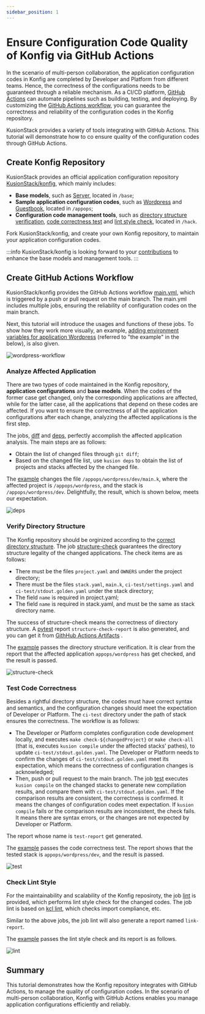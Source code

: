 ```yaml
---
sidebar_position: 1
---
```


# Ensure Configuration Code Quality of Konfig via GitHub Actions

In the scenario of multi-person collaboration, the application configuration codes in Konfig are completed by Developer and Platform from different teams. Hence, the correctness of the configurations needs to be guaranteed through a reliable mechanism. As a CI/CD platform, [GitHub Actions](https://docs.github.com/en/actions) can automate pipelines such as building, testing, and deploying. By customizing the [GitHub Actions workflow](https://docs.github.com/en/actions/using-workflows/about-workflows), you can guarantee the correctness and reliability of the configuration codes in the Konfig repository.

KusionStack provides a variety of tools integrating with GitHub Actions. This tutorial will demonstrate how to co ensure quality of the configuration codes through GitHub Actions.

## Create Konfig Repository

KusionStack provides an official application configuration repository [KusionStack/konfig](https://github.com/KusionStack/konfig), which mainly includes:

- **Base models**, such as [Server](https://github.com/KusionStack/konfig/blob/main/base/pkg/kusion_models/kube/frontend/server.k), located in `/base`;
- **Sample application configuration codes**, such as [Wordpress](https://github.com/KusionStack/konfig/tree/main/appops/wordpress) and [Guestbook](https://github.com/KusionStack/konfig/tree/main/appops/guestbook), located in `/appops`;
- **Configuration code management tools**, such as [directory structure verification](https://github.com/KusionStack/konfig/blob/main/hack/verify-project-structure.py), [code correctness test](https://github.com/KusionStack/konfig/blob/main/hack/test_konfig.py) and [lint style check](https://github.com/KusionStack/konfig/blob/main/hack/lint_check.py), located in `/hack`.

Fork KusionStack/konfig, and create your own Konfig repository, to maintain your application configuration codes.

:::info
KusionStack/konfig is looking forward to your [contributions](https://github.com/KusionStack/konfig#contribution-guidelines) to enhance the base models and management tools.
:::

## Create GitHub Actions Workflow

KusionStack/konfig provides the GitHub Actions workflow [main.yml](https://github.com/KusionStack/konfig/blob/main/.github/workflows/main.yml), which is triggered by a push or pull request on the main branch. The main.yml includes multiple jobs, ensuring the reliability of configuration codes on the main branch.

Next, this tutorial will introduce the usages and functions of these jobs. To show how they work more visually, an example, [adding environment variables for application Wordpress](https://github.com/KusionStack/konfig/pull/113) (referred to "the example" in the below), is also given.

![wordpress-workflow](/img/docs/user_docs/guides/github-actions/wordpress-workflow.png)

### Analyze Affected Application

There are two types of code maintained in the Konfig repository, **application configurations** and **base models**. When the codes of the former case get changed, only the corresponding applications are affected, while for the latter case, all the applications that depend on these codes are affected. If you want to ensure the correctness of all the application configurations after each change, analyzing the affected applications is the first step.

The jobs, [diff](https://github.com/KusionStack/konfig/blob/main/.github/workflows/main.yml#L10) and [deps](https://github.com/KusionStack/konfig/blob/main/.github/workflows/main.yml#L20), perfectly accomplish the affected application analysis. The main steps are as follows:

- Obtain the list of changed files through `git diff`;
- Based on the changed file list, use `kusion deps` to obtain the list of projects and stacks affected by the changed file.

The [example](https://github.com/KusionStack/konfig/actions/runs/5132912522/jobs/9234827063?pr=113) changes the file `/appops/wordpress/dev/main.k`, where the affected project is `/appops/wordpress`, and the stack is `/appops/wordpress/dev`. Delightfully, the result, which is shown below, meets our expectation.

![deps](/img/docs/user_docs/guides/github-actions/deps.png)

### Verify Directory Structure

The Konfig repository should be orginized according to the [correct directory structure](https://github.com/KusionStack/konfig#directory-structure). The job [structure-check](https://github.com/KusionStack/konfig/blob/main/.github/workflows/main.yml#L121) guarantees the directory structure legality of the changed applications. The check items are as follows:

- There must be the files `project.yaml` and `OWNERS` under the project directory;
- There must be the files `stack.yaml`, `main.k`, `ci-test/settings.yaml` and `ci-test/stdout.golden.yaml` under the stack directory;
- The field `name` is required in project.yaml;
- The field `name` is required in stack.yaml, and must be the same as stack directory name.

The success of structure-check means the correctness of directory structure. A [pytest](https://docs.pytest.org/en/7.3.x/) report `structure-check-report` is also generated, and you can get it from [GithHub Actions Artifacts](https://docs.github.com/en/actions/managing-workflow-runs/downloading-workflow-artifacts) .

The [example](https://github.com/KusionStack/konfig/actions/runs/5132912522/jobs/9234834632) passes the directory structure verification. It is clear from the report that the affected application `appops/wordpress` has get checked, and the result is passed.

![structure-check](/img/docs/user_docs/guides/github-actions/structure-check.png)

### Test Code Correctness

Besides a rightful directory structure, the codes must have correct syntax and semantics, and the configuration changes should meet the expectation of Developer or Platform. The `ci-test` directory under the path of stack ensures the correctness. The workflow is as follows:

- The Developer or Platform completes configuration code development locally, and executes `make check-${changedProject}` or `make check-all` (that is, executes `kusion compile` under the affected stacks' pathes), to update `ci-test/stdout.golden.yaml`. The Developer or Platform needs to confirm the changes of `ci-test/stdout.golden.yaml` meet its expectation, which means the correctness of configuration changes is acknowledged;
- Then, push or pull request to the main branch. The job [test](https://github.com/KusionStack/konfig/blob/main/.github/workflows/main.yml#L144) executes `kusion compile` on the changed stacks to generate new compilation results, and compare them with `ci-test/stdout.golden.yaml`. If the comparison results are consistent, the correctness is confirmed. It means the changes of configuration codes meet expectation. If `kusion compile` fails or the comparison results are inconsistent, the check fails. It means there are syntax errors, or the changes are not expected by Developer or Platform.

The report whose name is `test-report` get generated.

The [example](https://github.com/KusionStack/konfig/actions/runs/5132912522/jobs/9234834490) passes the code correctness test. The report shows that the tested stack is `appops/wordpress/dev`, and the result is passed.

![test](/img/docs/user_docs/guides/github-actions/test.png)

### Check Lint Style

For the maintainability and scalability of the Konfig reposiroty, the job [lint](https://github.com/KusionStack/konfig/blob/main/.github/workflows/main.yml#L89) is provided, which performs lint style check for the changed codes. The job lint is based on [kcl lint](https://kusionstack.io/docs/reference/cli/kcl/lint/), which checks import compliance, etc.

Similar to the above jobs, the job lint will also generate a report named `link-report`.

The [example](https://github.com/KusionStack/konfig/actions/runs/5132912522/jobs/9234834286) passes the lint style check and its report is as follows.

![lint](/img/docs/user_docs/guides/github-actions/lint.png)

## Summary
This tutorial demonstrates how the Konfig repository integrates with GitHub Actions, to manage the quality of configuration codes. In the scenario of multi-person collaboration, Konfig with GitHub Actions enables you manage application configurations efficiently and reliably.
